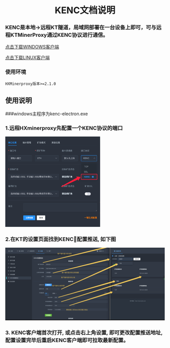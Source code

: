 <div align="center">

# KENC文档说明

</div>

<p id="kenc"></p>

### KENC是本地->远程KT隧道，局域网部署在一台设备上即可，可与远程KTMinerProxy通过KENC协议进行通信。

<a href="https://raw.githubusercontent.com/haoxie666/HxMinerProxy/main/kenc/kenc_v_windows.zip">点击下载WINDOWS客户端</a>

<a href="https://raw.githubusercontent.com/haoxie666/HxMinerProxy/main/kenc/kenc_v_linux">点击下载LINUX客户端</a>

### 使用环境
```
HXMinerproxy版本>=2.1.0
```

## 使用说明

###windows主程序为kenc-electron.exe


### 1.远程HXminerproxy先配置一个KENC协议的端口

<img src="./../image/t14.png" alt="Logo" width="300">

### 2.在KT的设置页面找到KENC配置推送, 如下图
<img src="./../image/kenc.png" alt="Logo">

### 3. KENC客户端首次打开, 或点击右上角设置, 即可更改配置推送地址, 配置设置完毕后重启KENC客户端即可拉取最新配置。